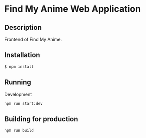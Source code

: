 # Find My Anime Web Application

## Description

Frontend of Find My Anime.

## Installation

```bash
$ npm install
```

## Running

Development

```bash
npm run start:dev
```

## Building for production

```bash
npm run build
```
